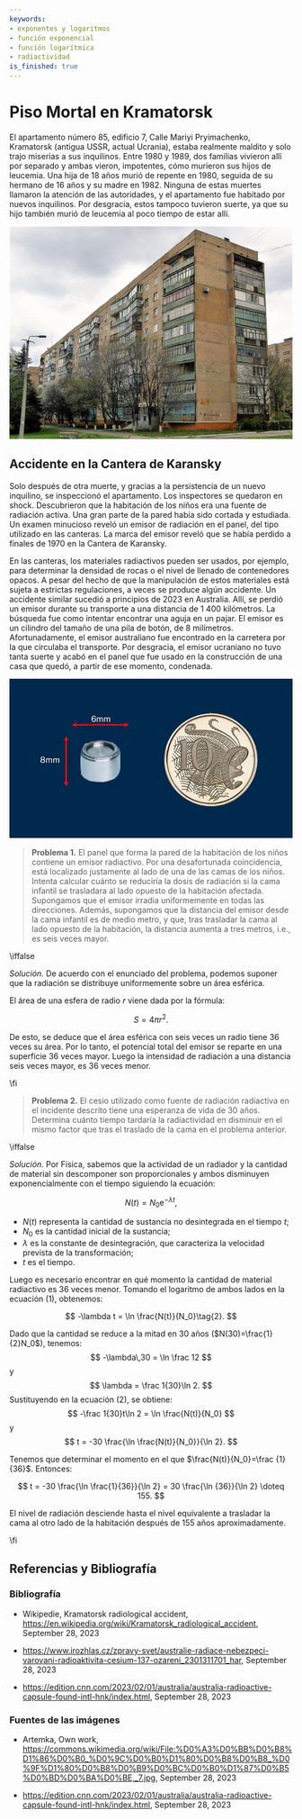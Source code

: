 ```yaml
---
keywords:
- exponentes y logaritmos
- función exponencial
- función logarítmica
- radiactividad
is_finished: true
---
```


# Piso Mortal en Kramatorsk

El apartamento número 85, edificio 7, Calle Mariyi Pryimachenko, Kramatorsk (antigua USSR, actual Ucrania),
estaba realmente maldito y solo trajo miserias
a sus inquilinos. Entre 1980 y 1989, dos familias vivieron allí
por separado y ambas vieron, impotentes, cómo murieron sus hijos de leucemia. Una
hija de 18 años murió de repente en 1980, seguida de su hermano de 16 años
y su madre en 1982. Ninguna de estas muertes llamaron la atención
de las autoridades, y el apartamento fue habitado por nuevos inquilinos. 
Por desgracia, estos tampoco tuvieron suerte, ya que su hijo también murió de leucemia al poco tiempo de estar allí.

![La casa en Kramatorsk donde ocurrieron muertes misteriosas](house_no_7.jpg)

## Accidente en la Cantera de Karansky

Solo después de otra muerte, y gracias a la persistencia de un nuevo inquilino, se inspeccionó el apartamento. Los inspectores se quedaron en shock.
Descubrieron que la habitación de los niños era una fuente de radiación
activa. Una gran parte de la pared había sido cortada y
estudiada. Un examen minucioso reveló un emisor de radiación en el
panel, del tipo utilizado en las canteras. La marca del emisor reveló
que se había perdido a finales de 1970 en la Cantera de Karansky.

En las canteras, los materiales radiactivos pueden ser usados, por ejemplo, para
determinar la densidad de rocas o el nivel de llenado de contenedores
opacos. A pesar del hecho de que la manipulación de estos materiales está
sujeta a estrictas regulaciones, a veces se produce algún accidente. Un accidente
similar sucedió a principios de 2023 en
Australia. Allí, se perdió un emisor durante su transporte a una distancia de
1 400 kilómetros. La búsqueda fue como intentar encontrar una aguja en
un pajar. El emisor es un cilindro del tamaño de una pila de botón,
de 8 milímetros. Afortunadamente, el emisor australiano fue encontrado en
la carretera por la que circulaba el transporte. Por desgracia, el emisor
ucraniano no tuvo tanta suerte y acabó en el panel que fue usado en
la construcción de una casa que quedó, a partir de ese momento, condenada.

![Una fuente radiactiva de tipo similar perdida en 2023 en Australia](australia-capsule-size.png)

> **Problema 1.** El panel que forma la pared de la habitación de los niños contiene
> un emisor radiactivo. Por una desafortunada coincidencia, está localizado justamente al lado de una de las camas de los niños. Intenta calcular cuánto se reduciría la
> dosis de radiación si la cama infantil se trasladara al
> lado opuesto de la habitación afectada. Supongamos que el emisor irradia uniformemente en todas las direcciones. Además, supongamos que la distancia
> del emisor desde la cama infantil es de medio metro, y que, tras trasladar la
> cama al lado opuesto de la habitación, la distancia aumenta a tres
> metros, i.e., es seis veces mayor.

\iffalse

*Solución.* De acuerdo con el enunciado del problema, podemos suponer que la radiación se distribuye uniformemente sobre
un área esférica.

El área de una esfera de radio $r$ viene dada por la fórmula: 

$$S = 4 \pi r^2.$$

De esto, se deduce que el área esférica con seis veces un
radio tiene 36 veces su área. Por lo tanto, el potencial total del emisor
se reparte en una superficie 36 veces mayor. Luego la
intensidad de radiación a una distancia seis veces mayor, es 36 veces menor.

\fi

> **Problema 2.** El cesio utilizado como fuente de radiación radiactiva
> en el incidente descrito tiene una esperanza de vida de 30 años. Determina cuánto
> tiempo tardaría la radiactividad en disminuir en el mismo
> factor que tras el traslado de la cama en el problema anterior.

\iffalse

*Solución.* Por Física, sabemos que la actividad de un radiador
y la cantidad de material sin descomponer son proporcionales y ambos
disminuyen exponencialmente con el tiempo siguiendo la ecuación:

$$
N(t) = N_0\mathrm{e}^{-\lambda t},\tag{1}
$$

* $N(t)$ representa la cantidad de sustancia no desintegrada en el tiempo $t$;
* $N_0$ es la cantidad inicial de la sustancia;
* $\lambda$ es la constante de desintegración, que caracteriza la velocidad prevista de la transformación;
* $t$ es el tiempo.

Luego es necesario encontrar en qué momento la cantidad de material
radiactivo es 36 veces menor. Tomando el logaritmo de ambos lados en la ecuación (1), obtenemos:

$$
-\lambda t = \ln \frac{N(t)}{N_0}\tag{2}.
$$

Dado que la cantidad se reduce a la mitad en 30 años ($N(30)=\frac{1}{2}N_0$), tenemos:
$$
-\lambda\,30 = \ln \frac 12
$$
y
$$
\lambda = \frac 1{30}\ln 2.
$$ 
Sustituyendo en la ecuación (2), se obtiene: 
$$
-\frac 1{30}t\ln 2 = \ln \frac{N(t)}{N_0}
$$
y 
$$
t = -30 \frac{\ln \frac{N(t)}{N_0}}{\ln 2}.
$$

Tenemos que determinar el momento en el que $\frac{N(t)}{N_0}=\frac {1}{36}$. Entonces:

$$
t = -30 \frac{\ln \frac{1}{36}}{\ln 2} =
30 \frac{\ln {36}}{\ln 2} \doteq 155.
$$

El nivel de radiación desciende hasta el nivel equivalente a trasladar la cama al otro lado de la habitación después de 155 años aproximadamente.

\fi

## Referencias y Bibliografía

### Bibliografía

* Wikipedie, Kramatorsk radiological accident,
  <https://en.wikipedia.org/wiki/Kramatorsk_radiological_accident>,
  September 28, 2023

* <https://www.irozhlas.cz/zpravy-svet/australie-radiace-nebezpeci-varovani-radioaktivita-cesium-137-ozareni_2301311701_har>,
  September 28, 2023

* <https://edition.cnn.com/2023/02/01/australia/australia-radioactive-capsule-found-intl-hnk/index.html>, September 28, 2023

### Fuentes de las imágenes

* Artemka, Own work, <https://commons.wikimedia.org/wiki/File:%D0%A3%D0%BB%D0%B8%D1%86%D0%B0_%D0%9C%D0%B0%D1%80%D0%B8%D0%B8_%D0%9F%D1%80%D0%B8%D0%B9%D0%BC%D0%B0%D1%87%D0%B5%D0%BD%D0%BA%D0%BE,_7.jpg>, September 28, 2023

* <https://edition.cnn.com/2023/02/01/australia/australia-radioactive-capsule-found-intl-hnk/index.html>, September 28, 2023
                                              



